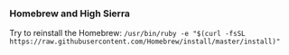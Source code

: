 
### Homebrew and High Sierra
Try to reinstall the Homebrew: `/usr/bin/ruby -e "$(curl -fsSL https://raw.githubusercontent.com/Homebrew/install/master/install)"`
